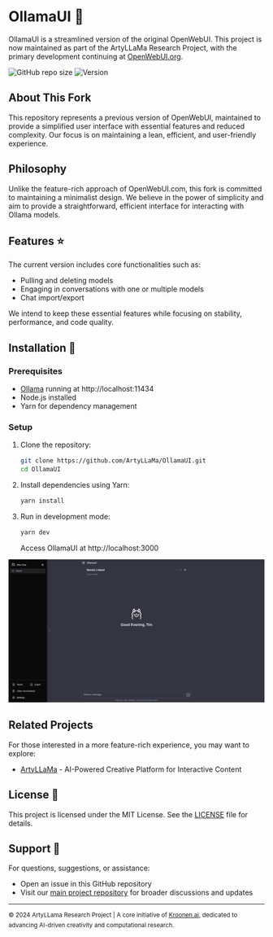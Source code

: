 # OllamaUI 🦙

OllamaUI is a streamlined version of the original OpenWebUI. This project is now maintained as part of the ArtyLLaMa Research Project, with the primary development continuing at [OpenWebUI.org](https://openwebui.org).

![GitHub repo size](https://img.shields.io/github/repo-size/ArtyLLama/OllamaUI)
![Version](https://img.shields.io/github/package-json/v/ArtyLLama/OllamaUI)

## About This Fork

This repository represents a previous version of OpenWebUI, maintained to provide a simplified user interface with essential features and reduced complexity. Our focus is on maintaining a lean, efficient, and user-friendly experience.

## Philosophy

Unlike the feature-rich approach of OpenWebUI.com, this fork is committed to maintaining a minimalist design. We believe in the power of simplicity and aim to provide a straightforward, efficient interface for interacting with Ollama models.

## Features ⭐

The current version includes core functionalities such as:

- Pulling and deleting models
- Engaging in conversations with one or multiple models
- Chat import/export

We intend to keep these essential features while focusing on stability, performance, and code quality.

## Installation 🚀

### Prerequisites

- [Ollama](https://ollama.ai/) running at http://localhost:11434
- Node.js installed
- Yarn for dependency management

### Setup

1. Clone the repository:

   ```bash
   git clone https://github.com/ArtyLLaMa/OllamaUI.git
   cd OllamaUI
   ```

2. Install dependencies using Yarn:

   ```bash
   yarn install
   ```

3. Run in development mode:

   ```bash
   yarn dev
   ```

   Access OllamaUI at http://localhost:3000

![Preview](preview.png)

## Related Projects

For those interested in a more feature-rich experience, you may want to explore:

- [ArtyLLaMa](https://github.com/ArtyLLaMa/ArtyLLaMa) - AI-Powered Creative Platform for Interactive Content

## License 📜

This project is licensed under the MIT License. See the [LICENSE](LICENSE) file for details.

## Support 💬

For questions, suggestions, or assistance:

- Open an issue in this GitHub repository
- Visit our [main project repository](https://github.com/ArtyLLaMa) for broader discussions and updates

---

<sup> © 2024 ArtyLLama Research Project | A core initiative of [Kroonen.ai](https://www.kroonen.ai), dedicated to advancing AI-driven creativity and computational research. </sup>
